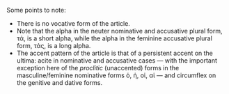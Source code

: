 
Some points to note:

- There is no vocative form of the article.
- Note that the alpha in the neuter nominative and accusative plural form, τά, is a short alpha, while the alpha in the feminine accusative plural form, τάς, is a long alpha.  
-  The accent pattern of the article is that of a persistent accent on the ultima: acite in nominative and accusative cases — with the important exception here of the *proclitic* (unaccented) forms in the masculine/feminine nominative forms ὁ, ἡ, οἱ, αἱ — and circumflex on the genitive and dative forms.
